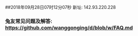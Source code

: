 ##2018年09月28日07时12分07秒 新址: 142.93.220.228
### 兔友常见问题及解答: https://github.com/wanggonging/d/blob/w/FAQ.md
